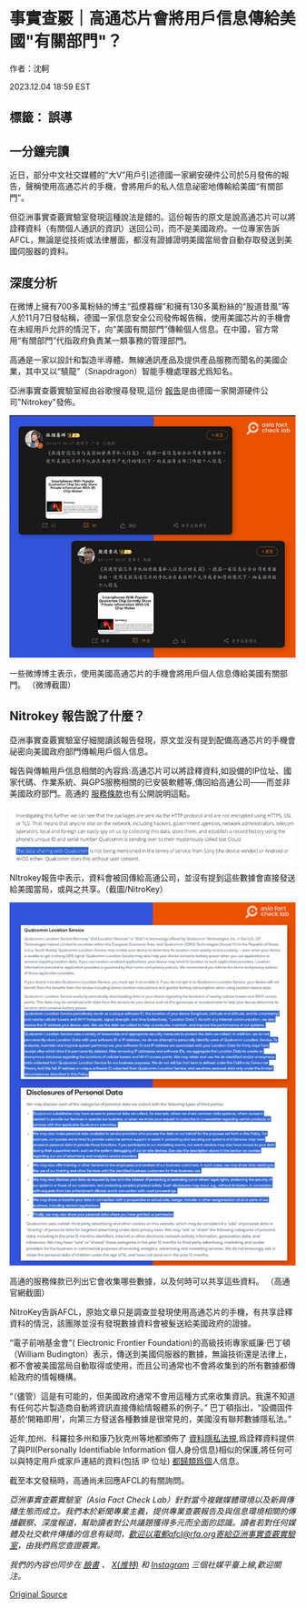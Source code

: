 # 事實查覈｜高通芯片會將用戶信息傳給美國"有關部門"？

作者：沈軻

2023.12.04 18:59 EST

## 標籤： 誤導

## 一分鐘完讀

近日，部分中文社交媒體的“大V”用戶引述德國一家網安硬件公司於5月發佈的報告，聲稱使用高通芯片的手機，會將用戶的私人信息祕密地傳輸給美國“有關部門”。

但亞洲事實查覈實驗室發現這種說法是錯的。這份報告的原文是說高通芯片可以將詮釋資料（有關個人通訊的資訊）送回公司，而不是美國政府。一位專家告訴AFCL，無論是從技術或法律層面，都沒有證據證明美國當局會自動存取發送到美國伺服器的資料。

## 深度分析

在微博上擁有700多萬粉絲的博主“孤煙暮蟬”和擁有130多萬粉絲的“股道昔風”等人於11月7日發帖稱，德國一家信息安全公司發佈報告稱，使用美國芯片的手機會在未經用戶允許的情況下，向“美國有關部門”傳輸個人信息。在中國，官方常用“有關部門”代指政府負責某一類事務的管理部門。

高通是一家以設計和製造半導體、無線通訊產品及提供產品服務而聞名的美國企業，其中又以“驍龍”（Snapdragon）智能手機處理器尤爲知名。

亞洲事實查覈實驗室經由谷歌搜尋發現,這份 [報告](https://web.archive.org/web/20231127071342/https://www.nitrokey.com/news/2023/smartphones-popular-qualcomm-chip-secretly-share-private-information-us-chip-maker)是由德國一家開源硬件公司"Nitrokey"發佈。

![一些微博博主表示，使用美國高通芯片的手機會將用戶個人信息傳給美國有關部門。 （微博截圖）](images/23DZMN4CZJLIJKY6ZIY7PMKV3Q.png)

一些微博博主表示，使用美國高通芯片的手機會將用戶個人信息傳給美國有關部門。 （微博截圖）

## Nitrokey 報告說了什麼？

亞洲事實查覈實驗室仔細閱讀該報告發現，原文並沒有提到配備高通芯片的手機會祕密向美國政府部門傳輸用戶個人信息。

報告與傳輸用戶信息相關的內容爲:高通芯片可以將詮釋資料,如設備的IP位址、國家代碼、作業系統、與GPS服務相關的已安裝軟體等,傳回給高通公司——而並非美國政府部門。高通的 [服務條款](https://web.archive.org/web/20231127073550/https://www.qualcomm.com/site/privacy/services)也有公開說明這點。

![NItrokey報告中表示，資料會被回傳給高通公司，並沒有提到這些數據會直接發送給美國當局，或與之共享。（截圖/NitroKey）](images/TTPF53FU53Y223SZMFYAZ4RE3I.png)

NItrokey報告中表示，資料會被回傳給高通公司，並沒有提到這些數據會直接發送給美國當局，或與之共享。（截圖/NitroKey）

![高通的服務條款已列出它會收集哪些數據，以及何時可以共享這些資料。 （高通官網截圖）](images/LLZL32CKUZ2OXBJAGD22V2NCXU.png)

高通的服務條款已列出它會收集哪些數據，以及何時可以共享這些資料。 （高通官網截圖）

NitroKey告訴AFCL，原始文章只是調查並發現使用高通芯片的手機，有共享詮釋資料的情況，該團隊並沒有發現數據資料會被髮送給美國政府的證據。

“電子前哨基金會”( Electronic Frontier Foundation)的高級技術專家威廉·巴丁頓（William Budington）表示，傳送到美國伺服器的數據，無論技術還是法律上，都不會被美國當局自動取得或使用，而且公司通常也不會將收集到的所有數據都傳給政府的情報機構。

“（儘管）這是有可能的，但美國政府通常不會用這種方式來收集資訊。我還不知道有任何芯片製造商自動將資訊直接傳給情報體系的例子。” 巴丁頓指出，“設備固件基於‘開箱即用’，向第三方發送各種數據是很常見的，美國沒有聯邦數據隱私法。”

近年,加州、科羅拉多州和康乃狄克州等地都頒佈了 [資料隱私法規](https://web.archive.org/web/20231127071314/https://www.ncsl.org/technology-and-communication/state-laws-related-to-digital-privacy),爲詮釋資料提供了與PII(Personally Identifiable Information 個人身份信息)相似的保護,將任何可以與特定用戶或家戶連結的資料(包括 IP 位址) [都歸類爲個](https://web.archive.org/web/20231127071322/https://leginfo.legislature.ca.gov/faces/codes_displayText.xhtml?lawCode=CIV&division=3.&title=1.81.5.&part=4.&chapter=&article=)人信息。

截至本文發稿時，高通尚未回應AFCL的有關詢問。

*亞洲事實查覈實驗室（Asia Fact Check Lab）針對當今複雜媒體環境以及新興傳播生態而成立。我們本於新聞專業主義，提供專業查覈報告及與信息環境相關的傳播觀察、深度報道，幫助讀者對公共議題獲得多元而全面的認識。讀者若對任何媒體及社交軟件傳播的信息有疑問，歡迎以電郵afcl@rfa.org寄給亞洲事實查覈實驗室，由我們爲您查證覈實。*

*我們的內容也同步在*  [*臉書*](https://www.facebook.com/asiafactchecklabcn/)  *、*  [*X(推特)*](https://twitter.com/asiafactcheckcn)  *和*  [*Instagram*](https://www.instagram.com/asiafactchecklab/)  *三個社媒平臺上線,歡迎關注。*



[Original Source](https://www.rfa.org/mandarin/shishi-hecha/hc-12042023184100.html)